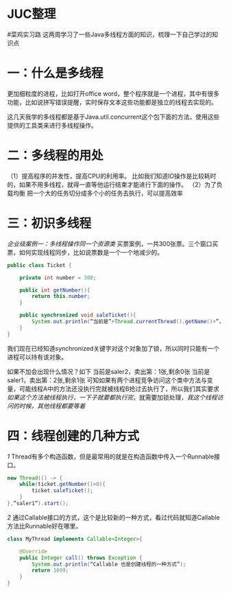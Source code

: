 # JUC整理
#菜鸡实习路
这两周学习了一些Java多线程方面的知识，梳理一下自己学过的知识点
# 一：什么是多线程
更加细粒度的进程，比如打开office word，整个程序就是一个进程，其中有很多功能，比如说拼写错误提醒，实时保存文本这些功能都是独立的线程去实现的。

这几天我学的多线程都是基于Java.util.concurrent这个包下面的方法，使用这些提供的工具类来进行多线程操作。

# 二：多线程的用处
（1）提高程序的并发性，提高CPU的利用率。
比如我们知道IO操作是比较耗时的，如果不用多线程，就得一直等他运行结束才能进行下面的操作。
（2）为了负载均衡
把一个大的任务切分成多个小的任务去执行，可以提高效率

# 三：初识多线程
*企业级案例一：多线程操作同一个资源类*
买票案例，一共300张票。三个窗口买票，如何实现线程同步，比如说票数是一个一个地减少的。
``` java
public class Ticket {

    private int number = 300;

    public int getNumber(){
        return this.number;
    }

    public synchronized void saleTicket(){
        System.out.println(“当前是”+Thread.currentThread().getName()+”，卖出第：”+(number--)+”张,”+”剩余”+number+”张”);
    }
}
```
我们现在已经知道synchronized关键字对这个对象加了锁，所以同时只能有一个进程可以持有该对象。

如果不加会出现什么情况？如下
当前是saler2，卖出第：1张,剩余0张
当前是saler1，卖出第：2张,剩余1张
可知如果有两个进程竞争访问这个类中方法与变量，可能线程A中的方法还没执行完就被线程B抢过去执行了，所以我们其实要求*如果这个方法被线程执行，一下子就要都执行完*，就需要加锁处理，*我这个线程访问的时候，其他线程都要等着*

# 四：线程创建的几种方式
*1* 
Thread有多个构造函数，但是最常用的就是在构造函数中传入一个Runnable接口。
```java
new Thread(() -> {
    while(ticket.getNumber()>0){
        ticket.saleTicket();
    }
},”saler1”).start();
```
*2*
通过Callable接口的方式，这个是比较新的一种方式，看过代码就知道Callable方法比Runnable好在哪里。
```java
class MyThread implements Callable<Integer>{

    @Override
    public Integer call() throws Exception {
        System.out.println(“Callable 也是创建线程的一种方式”);
        return 1099;
    }
}
```
